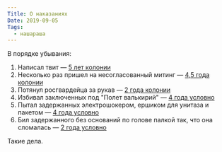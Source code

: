 ```yaml
---
Title: О наказаниях
Date: 2019-09-05
Tags:
  - нашараша
---
```


В порядке убывания:

1. Написал твит — [5 лет колонии](https://zona.media/news/2019/09/03/prigovor)
2. Несколько раз пришел на несогласованный митинг — [4,5 года колонии](https://zona.media/news/2019/09/05/ktv)
3. Потянул росгвардейца за рукав — [2 года колонии](https://zona.media/online/2019/09/03/beglets)
4. Избивал заключенных под "Полет валькирий" — [4 года условно](https://zona.media/news/2019/06/20/polet_valkirij)
5. Пытал задержанных электрошокером, ершиком для унитаза и пакетом — [4 года условно](https://zona.media/news/2019/09/03/3)
6. Бил задержанного без оснований по голове палкой так, что она сломалась — [2 года условно](https://zona.media/news/2019/08/08/ex_uchastkovyu_uslovno)

Такие дела.


